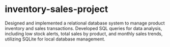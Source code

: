 # inventory-sales-project
Designed and implemented a relational database system to manage product inventory and sales transactions. Developed SQL queries for data analysis, including low stock alerts, total sales by product, and monthly sales trends, utilizing SQLite for local database management.
